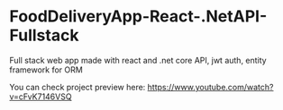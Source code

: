 # FoodDeliveryApp-React-.NetAPI-Fullstack
Full stack web app made with react and .net core API, jwt auth, entity framework for ORM

You can check project preview here: https://www.youtube.com/watch?v=cFvK7146VSQ
